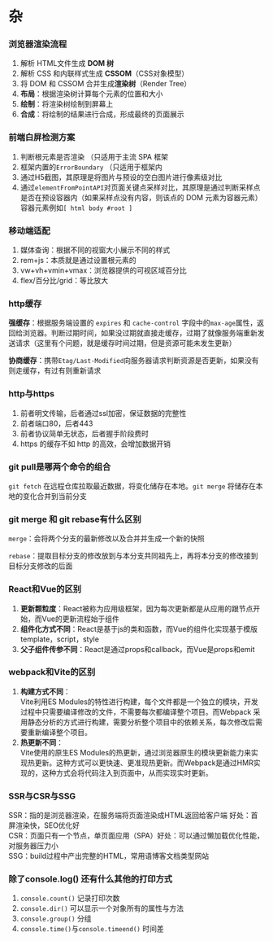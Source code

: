 # 杂
### 浏览器渲染流程
1. 解析 HTML文件生成 **DOM 树**
2. 解析 CSS 和内联样式生成 **CSSOM**（CSS对象模型）
3. 将 DOM 和 CSSOM 合并生成**渲染树**（Render Tree）
4. **布局**：根据渲染树计算每个元素的位置和大小
5. **绘制**：将渲染树绘制到屏幕上
6. **合成**：将绘制的结果进行合成，形成最终的页面展示

### 前端白屏检测方案
1. 判断根元素是否渲染  （只适用于主流 SPA 框架
2. 框架内置的`ErrorBoundary` （只适用于框架内
3. 通过H5截图，其原理是将图片与预设的空白图片进行像素级对比 
4. 通过`elementFromPointAPI`对页面关键点采样对比，其原理是通过判断采样点是否在预设容器内（如果采样点没有内容，则该点的 DOM 元素为容器元素） 容器元素例如`[ html body #root ]`

### 移动端适配
1. 媒体查询：根据不同的视窗大小展示不同的样式
2. rem+js：本质就是通过设置根元素的
3. vw+vh+vmin+vmax：浏览器提供的可视区域百分比
4. flex/百分比/grid：等比放大
	
###  http缓存
**强缓存**：根据服务端设置的 `expires` 和 `cache-control` 字段中的`max-age`属性，返回给浏览器。判断过期时间，如果没过期就直接走缓存，过期了就像服务端重新发送请求（这里有个问题，就是缓存时间过期，但是资源可能未发生更新）

**协商缓存**：携带`Etag/Last-Modified`向服务器请求判断资源是否更新，如果没有则走缓存，有过有则重新请求
		
###  http与https

1. 前者明文传输，后者通过ssl加密，保证数据的完整性
2. 前者端口80，后者443
3. 前者协议简单无状态，后者握手阶段费时
4. https 的缓存不如 http 的高效，会增加数据开销

### git pull是哪两个命令的组合
`git fetch` 在远程仓库拉取最近数据，将变化储存在本地。`git merge` 将储存在本地的变化合并到当前分支
	
### git merge 和 git rebase有什么区别
`merge`：会将两个分支的最新修改以及合并并生成一个新的快照

`rebase`：提取目标分支的修改放到与本分支共同祖先上，再将本分支的修改接到目标分支修改的后面
		
### React和Vue的区别
1. **更新颗粒度**：React被称为应用级框架，因为每次更新都是从应用的跟节点开始，而Vue的更新流程始于组件
2. **组件化方式不同**：React是基于js的类和函数，而Vue的组件化实现基于模版 template，script，style
3. **父子组件传参不同**：React是通过props和callback，而Vue是props和emit

###  webpack和Vite的区别
1. **构建方式不同**：<br/>
Vite利用ES Modules的特性进行构建，每个文件都是一个独立的模块，开发过程中只需要编译修改的文件，不需要每次都编译整个项目。而Webpack 采用静态分析的方式进行构建，需要分析整个项目中的依赖关系，每次修改后需要重新编译整个项目。
2. **热更新不同**：<br/>
Vite使用的原生ES Modules的热更新，通过浏览器原生的模块更新能力来实现热更新。这种方式可以更快速、更准现热更新。而Webpack是通过HMR实现的，这种方式会将代码注入到页面中，从而实现实时更新。			
        
### SSR与CSR与SSG
SSR：指的是浏览器渲染，在服务端将页面渲染成HTML返回给客户端 好处：首屏渲染快，SEO优化好<br/>
CSR：页面只有一个节点，单页面应用（SPA）好处：可以通过懒加载优化性能，对服务器压力小<br/>
SSG：build过程中产出完整的HTML，常用语博客文档类型网站	
		
### 除了console.log() 还有什么其他的打印方式
1. `console.count()`  记录打印次数
2. `console.dir()`  可以显示一个对象所有的属性与方法
3. `console.group()` 分组
4. `console.time()`与`console.timeend()` 时间差